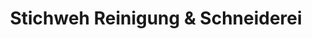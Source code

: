 ---
title: "Stichweh Reinigung & Schneiderei"
url: /bremen/stichweh-reinigung-und-schneiderei/
shop: Wäscherei
---
